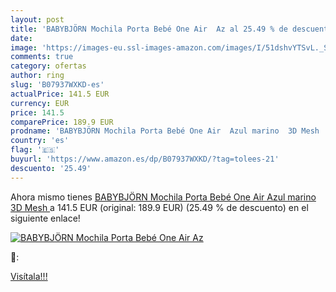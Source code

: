 ```yaml
---
layout: post
title: 'BABYBJÖRN Mochila Porta Bebé One Air  Az al 25.49 % de descuento'
date: 
image: 'https://images-eu.ssl-images-amazon.com/images/I/51dshvYTSvL._SL200_.jpg'
comments: true
category: ofertas
author: ring
slug: 'B07937WXKD-es'
actualPrice: 141.5 EUR
currency: EUR
price: 141.5
comparePrice: 189.9 EUR
prodname: 'BABYBJÖRN Mochila Porta Bebé One Air  Azul marino  3D Mesh '
country: 'es'
flag: '🇪🇸'
buyurl: 'https://www.amazon.es/dp/B07937WXKD/?tag=tolees-21'
descuento: '25.49'
---
```


Ahora mismo tienes [BABYBJÖRN Mochila Porta Bebé One Air  Azul marino  3D Mesh ](https://www.amazon.es/dp/B07937WXKD/?tag=tolees-21) a 141.5 EUR (original: 189.9 EUR) (25.49 %  de descuento) en el siguiente enlace!

[![BABYBJÖRN Mochila Porta Bebé One Air  Az](https://images-eu.ssl-images-amazon.com/images/I/51dshvYTSvL._SL200_.jpg)](https://www.amazon.es/dp/B07937WXKD/?tag=tolees-21)

🔎:


[Visítala!!!](https://www.amazon.es/dp/B07937WXKD/?tag=tolees-21)
